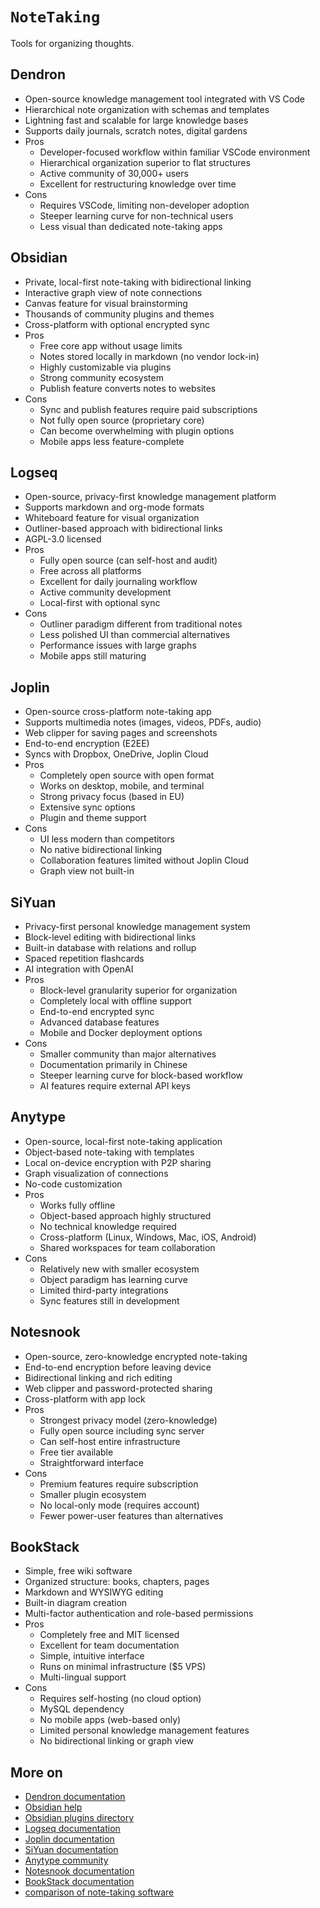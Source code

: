 # `NoteTaking`

Tools for organizing thoughts.

## Dendron

* Open-source knowledge management tool integrated with VS Code
* Hierarchical note organization with schemas and templates
* Lightning fast and scalable for large knowledge bases
* Supports daily journals, scratch notes, digital gardens
* Pros
    * Developer-focused workflow within familiar VSCode environment
    * Hierarchical organization superior to flat structures
    * Active community of 30,000+ users
    * Excellent for restructuring knowledge over time
* Cons
    * Requires VSCode, limiting non-developer adoption
    * Steeper learning curve for non-technical users
    * Less visual than dedicated note-taking apps

## Obsidian

* Private, local-first note-taking with bidirectional linking
* Interactive graph view of note connections
* Canvas feature for visual brainstorming
* Thousands of community plugins and themes
* Cross-platform with optional encrypted sync
* Pros
    * Free core app without usage limits
    * Notes stored locally in markdown (no vendor lock-in)
    * Highly customizable via plugins
    * Strong community ecosystem
    * Publish feature converts notes to websites
* Cons
    * Sync and publish features require paid subscriptions
    * Not fully open source (proprietary core)
    * Can become overwhelming with plugin options
    * Mobile apps less feature-complete

## Logseq

* Open-source, privacy-first knowledge management platform
* Supports markdown and org-mode formats
* Whiteboard feature for visual organization
* Outliner-based approach with bidirectional links
* AGPL-3.0 licensed
* Pros
    * Fully open source (can self-host and audit)
    * Free across all platforms
    * Excellent for daily journaling workflow
    * Active community development
    * Local-first with optional sync
* Cons
    * Outliner paradigm different from traditional notes
    * Less polished UI than commercial alternatives
    * Performance issues with large graphs
    * Mobile apps still maturing

## Joplin

* Open-source cross-platform note-taking app
* Supports multimedia notes (images, videos, PDFs, audio)
* Web clipper for saving pages and screenshots
* End-to-end encryption (E2EE)
* Syncs with Dropbox, OneDrive, Joplin Cloud
* Pros
    * Completely open source with open format
    * Works on desktop, mobile, and terminal
    * Strong privacy focus (based in EU)
    * Extensive sync options
    * Plugin and theme support
* Cons
    * UI less modern than competitors
    * No native bidirectional linking
    * Collaboration features limited without Joplin Cloud
    * Graph view not built-in

## SiYuan

* Privacy-first personal knowledge management system
* Block-level editing with bidirectional links
* Built-in database with relations and rollup
* Spaced repetition flashcards
* AI integration with OpenAI
* Pros
    * Block-level granularity superior for organization
    * Completely local with offline support
    * End-to-end encrypted sync
    * Advanced database features
    * Mobile and Docker deployment options
* Cons
    * Smaller community than major alternatives
    * Documentation primarily in Chinese
    * Steeper learning curve for block-based workflow
    * AI features require external API keys

## Anytype

* Open-source, local-first note-taking application
* Object-based note-taking with templates
* Local on-device encryption with P2P sharing
* Graph visualization of connections
* No-code customization
* Pros
    * Works fully offline
    * Object-based approach highly structured
    * No technical knowledge required
    * Cross-platform (Linux, Windows, Mac, iOS, Android)
    * Shared workspaces for team collaboration
* Cons
    * Relatively new with smaller ecosystem
    * Object paradigm has learning curve
    * Limited third-party integrations
    * Sync features still in development

## Notesnook

* Open-source, zero-knowledge encrypted note-taking
* End-to-end encryption before leaving device
* Bidirectional linking and rich editing
* Web clipper and password-protected sharing
* Cross-platform with app lock
* Pros
    * Strongest privacy model (zero-knowledge)
    * Fully open source including sync server
    * Can self-host entire infrastructure
    * Free tier available
    * Straightforward interface
* Cons
    * Premium features require subscription
    * Smaller plugin ecosystem
    * No local-only mode (requires account)
    * Fewer power-user features than alternatives

## BookStack

* Simple, free wiki software
* Organized structure: books, chapters, pages
* Markdown and WYSIWYG editing
* Built-in diagram creation
* Multi-factor authentication and role-based permissions
* Pros
    * Completely free and MIT licensed
    * Excellent for team documentation
    * Simple, intuitive interface
    * Runs on minimal infrastructure ($5 VPS)
    * Multi-lingual support
* Cons
    * Requires self-hosting (no cloud option)
    * MySQL dependency
    * No mobile apps (web-based only)
    * Limited personal knowledge management features
    * No bidirectional linking or graph view

## More on

* [Dendron documentation](https://wiki.dendron.so/)
* [Obsidian help](https://help.obsidian.md/)
* [Obsidian plugins directory](https://obsidian.md/plugins)
* [Logseq documentation](https://docs.logseq.com/)
* [Joplin documentation](https://joplinapp.org/help/)
* [SiYuan documentation](https://b3log.org/siyuan/en/)
* [Anytype community](https://community.anytype.io/)
* [Notesnook documentation](https://docs.notesnook.com/)
* [BookStack documentation](https://www.bookstackapp.com/docs/)
* [comparison of note-taking software](https://en.wikipedia.org/wiki/Comparison_of_note-taking_software)
